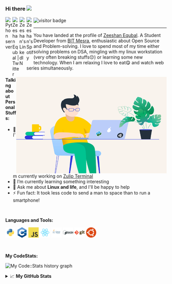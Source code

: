 ### Hi there <img src="https://media.giphy.com/media/hvRJCLFzcasrR4ia7z/giphy.gif" width="25px">

<a href="https://discord.gg/python">
  <img align="left" alt="Python server" width="22px" src="https://raw.githubusercontent.com/peterthehan/peterthehan/master/assets/discord.svg" />
</a>
<a href="https://twitter.com/EqubalZeeshan">
  <img align="left" alt="Zeeshan Equbal | Twitter" width="22px" src="https://raw.githubusercontent.com/peterthehan/peterthehan/master/assets/twitter.svg" />
</a>
<a href="https://www.linkedin.com/in/zean7/">
  <img align="left" alt="Zeeshan's LinkedIN" width="22px" src="https://raw.githubusercontent.com/peterthehan/peterthehan/master/assets/linkedin.svg" />
</a>
<a href="https://open.spotify.com/user/qkmgw1ytnbmfk99lzaomziao5">
  <img align="left" alt="Zeeshan's Spotify" width="22px" src="https://raw.githubusercontent.com/peterthehan/peterthehan/master/assets/spotify.svg" />
</a>

<img align="center" alt="visitor badge" width="90px" src="https://visitor-badge.glitch.me/badge?page_id=zee-bit.zee-bit" />

<hr />


You have landed at the profile of [Zeeshan Equbal](https://zean7.me). A Student Developer from [BIT Mesra](https://bitmesra.ac.in), enthusiastic about Open Source and Problem-solving. I love to spend most of my time either solving problems on DSA, mingling with my linux workstation (very often breaking stuffs:pensive:) or learning some new technology. When I am relaxing I love to eat:yum: and watch web series simultaneously.

<img align="right" alt="GIF" src="https://github.com/zee-bit/zee-bit/blob/main/code.gif?raw=true" width="470" height="300" />

#### Talking about Personal Stuffs:
- 🔭 I’m currently working on [Zulip Terminal](https://github.com/zulip/zulip-terminal)
- 🌱 I’m currently learning something interesting 
- 💬 Ask me about **Linux and life**, and I'll be happy to help
- ⚡ Fun fact: It took less code to send a man to space than to run a smartphone!

<br />

**Languages and Tools:**

<code><img height="32" title="Python" src="https://raw.githubusercontent.com/github/explore/80688e429a7d4ef2fca1e82350fe8e3517d3494d/topics/python/python.png"></code>
<code><img height="32" title="C++" src="https://raw.githubusercontent.com/github/explore/80688e429a7d4ef2fca1e82350fe8e3517d3494d/topics/cpp/cpp.png"></code>
<code><img height="32"  title="JavaScript" src="https://raw.githubusercontent.com/github/explore/80688e429a7d4ef2fca1e82350fe8e3517d3494d/topics/javascript/javascript.png"></code>
<code><img height="32" title="React" src="https://raw.githubusercontent.com/github/explore/80688e429a7d4ef2fca1e82350fe8e3517d3494d/topics/react/react.png"></code>
<code><img height="32" title="Java" src="https://raw.githubusercontent.com/github/explore/80688e429a7d4ef2fca1e82350fe8e3517d3494d/topics/java/java.png"></code>
<code><img height="32" title="Bash/ZSH" src="https://raw.githubusercontent.com/github/explore/80688e429a7d4ef2fca1e82350fe8e3517d3494d/topics/bash/bash.png"></code>
<code><img height="32" title="git" src="https://raw.githubusercontent.com/github/explore/80688e429a7d4ef2fca1e82350fe8e3517d3494d/topics/git/git.png"></code>
<code><img height="32" title="Ubuntu" src="https://raw.githubusercontent.com/github/explore/80688e429a7d4ef2fca1e82350fe8e3517d3494d/topics/ubuntu/ubuntu.png"></code>

<br />

**My CodeStats:**

![My Code::Stats history graph](https://codestats-readme.wegfan.cn/history-graph/zean_7?width=530&height=300&history_days=14&bg_color=F9F3ED&grid_color=bbbbbb)

<details>
<summary>📈 <strong>My GitHub Stats</strong></summary>

<br />
<img align="center" src="https://github-readme-stats.vercel.app/api?username=zee-bit&show_icons=true&theme=solarized-light" alt="zee-bit-stats" />

</details>
